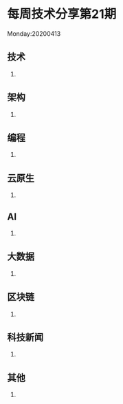 # 每周技术分享第21期
Monday:20200413

## 技术
1.  

## 架构
1.

## 编程
1.

## 云原生
1.

## AI
1.

## 大数据
1. 


## 区块链
1.

## 科技新闻
1.

## 其他
1.
